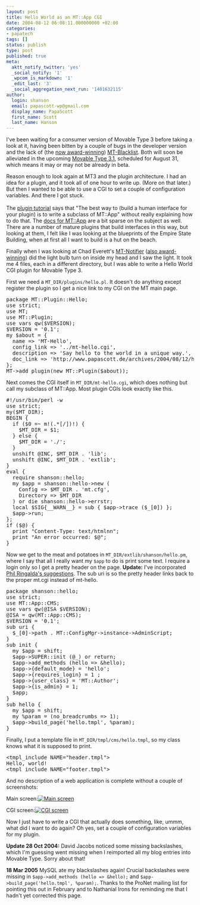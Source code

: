 ```yaml
---
layout: post
title: Hello World as an MT::App CGI
date: 2004-08-12 06:08:11.000000000 +02:00
categories:
- papatech
tags: []
status: publish
type: post
published: true
meta:
  aktt_notify_twitter: 'yes'
  _social_notify: '1'
  _wpcom_is_markdown: '1'
  _edit_last: '3'
  _social_aggregation_next_run: '1401632115'
author:
  login: shanson
  email: papascott-wp@gmail.com
  display_name: PapaScott
  first_name: Scott
  last_name: Hanson
---
```

<p>I've been waiting for a consumer version of Movable Type 3 before taking a look at it, having been bitten by a couple of bugs in the developer version and the lack of (the <a href="http://www.sixapart.com/log/2004/07/plug_in_to_mova.shtml">now award-winning</a>) <a href="http://www.jayallen.org/comment_spam/">MT-Blacklist</a>. Both will soon be alleviated in the upcoming <a href="http://www.movabletype.org/news/2004/07/movable_type_31_whats_new.shtml" title="Movable Type Publishing Platform: Movable Type 3.1: What's New">Movable Type 3.1</a>, scheduled for August 31, which means it may or may not be already in beta.</p>
<p>Reason enough to look again at MT3 and the plugin architecture. I had an idea for a plugin, and it took all of one hour to write up. (More on that later.) But then I wanted to be able to use a CGI to set a couple of configuration variables. And there I got stuck.<br />
<!--more--><br />
The <a href="http://www.movabletype.org/docs/plugin-tut.html#interface%20guidelines" title="Writing a plugin">plugin tutorial</a> says that "The best way to (build a human interface for your plugin) is to write a subclass of MT::App" without really explaining how to do that. The <a href="http://www.movabletype.org/docs/mtapi_mt_app.html" title="MT::App">docs for MT::App</a> are a bit sparse on the subject as well. There are a number of mature plugins that build interfaces in this way, but looking at them, I felt like I was looking at the blueprints of the Empire State Building, when at first all I want to build is a hut on the beach.</p>
<p>Finally when I was looking at Chad Everett's <a href="http://jayseae.cxliv.org/movable_type/notifier/" title="MT-Notifier" plugin for movable type>MT-Notifier</a> (<a href="http://www.sixapart.com/log/2004/07/plug_in_to_mova.shtml">also award-winning</a>) did the light bulb turn on inside my head and I saw the light. It took me 4 files, each in a different directory, but I was able to write a Hello World CGI plugin for Movable Type 3.</p>
<p>First we need a <code>MT_DIR/plugins/hello.pl</code>. It doesn't do anything except register the plugin so I get a nice link to my CGI on the MT main page.</p>
<pre>package MT::Plugin::Hello;
use strict;
use MT;
use MT::Plugin;
use vars qw($VERSION);
$VERSION = '0.1';
my $about = {
  name => 'MT-Hello',
  config_link => '../mt-hello.cgi',
  description => 'Say hello to the world in a unique way.',
  doc_link => 'http://www.papascott.de/archives/2004/08/12/hello-world-as-an-mtapp-cgi/'
}; 
MT->add_plugin(new MT::Plugin($about));</pre>
<p>Next comes the CGI itself in <code>MT_DIR/mt-hello.cgi</code>, which does nothing but call my subclass of MT::App. Most plugin CGIs look exactly like this.</p>
<pre>#!/usr/bin/perl -w
use strict;
my($MT_DIR);
BEGIN {
  if ($0 =~ m!(.*[/])!) {
    $MT_DIR = $1;
  } else {
    $MT_DIR = './';
  }
  unshift @INC, $MT_DIR . 'lib';
  unshift @INC, $MT_DIR . 'extlib';
}
eval {
  require shanson::hello;
  my $app = shanson::hello->new (
    Config => $MT_DIR . 'mt.cfg',
    Directory => $MT_DIR
  ) or die shanson::hello->errstr;
  local $SIG{__WARN__} = sub { $app->trace ($_[0]) };
  $app->run;
};
if ($@) {
  print "Content-Type: text/htmlnn";
  print "An error occurred: $@";
}</pre>
<p>Now we get to the meat and potatoes in <code>MT_DIR/extlib/shanson/hello.pm</code>, where I say that all I really want my <code>$app</code> to do is print some text. I require a login only so I get a pretty header on the page. <strong>Update:</strong> I've incorporated <a href="http://www.papascott.de/archives/2004/08/12/hello-world-as-an-mtapp-cgi/#comment-1501">Phil Ringalda's suggestions</a>. The sub uri is so the pretty header links back to the proper mt.cgi instead of mt-hello.</p>
<pre>package shanson::hello;
use strict;
use MT::App::CMS;
use vars qw(@ISA $VERSION);
@ISA = qw(MT::App::CMS);
$VERSION = '0.1';
sub uri {
  $_[0]->path . MT::ConfigMgr->instance->AdminScript;
}
sub init {
  my $app = shift;
  $app->SUPER::init (@_) or return;
  $app->add_methods (hello => &hello);
  $app->{default_mode} = 'hello';
  $app->{requires_login} = 1 ;
  $app->{user_class} = 'MT::Author';
  $app->{is_admin} = 1;
  $app;
}
sub hello {
  my $app = shift;
  my %param = (no_breadcrumbs => 1);
  $app->build_page('hello.tmpl', %param);
}</pre>
<p>Finally, I put a template file in <code>MT_DIR/tmpl/cms/hello.tmpl</code>, so my class knows what it is supposed to print.</p>
<pre>&lt;tmpl_include NAME="header.tmpl"&gt;
Hello, world!
&lt;tmpl_include NAME="footer.tmpl"&gt;</pre>
<p>And no description of a web application is complete without a couple of screenshots:</p>
<p>Main screen:<a href="http://www.papascott.de/wordpress/wp-content/uploads/2004/08/hello_main.gif"><img src="http://www.papascott.de/wordpress/wp-content/uploads/2004/08/hello_mainthumb.gif" alt="Main screen" border="0" /></a></p>
<p>CGI screen:<a href="http://www.papascott.de/wordpress/wp-content/uploads/2004/08/hello_cgi.gif"><img src="http://www.papascott.de/wordpress/wp-content/uploads/2004/08/hello_cgithumb.gif" alt="CGI screen" border="0" /></a></p>
<p>Now I just have to write a CGI that actually does something, like, ummm, what did I want to do again? Oh yes, set a couple of configuration variables for my plugin.</p>
<p><strong>Update 28 Oct 2004:</strong> David Jacobs noticed some missing backslashes, which I'm guessing went missing when I reimported all my blog entries into Movable Type. Sorry about that!</p>
<p><strong>18 Mar 2005</strong> MySQL ate my blackslashes again! Crucial backslashes were missing in <code>$app-&gt;add_methods (hello =&gt; &hello);</code> and <code>$app-&gt;build_page('hello.tmpl', %param);</code>. Thanks to the ProNet mailing list for pointing this out in February and to Nathanial Irons for reminding me that I hadn't yet corrected this page.</p>
